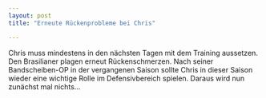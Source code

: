 ```yaml
---
layout: post
title: "Erneute Rückenprobleme bei Chris"

---
```


Chris muss mindestens in den nächsten Tagen mit dem Training aussetzen. Den Brasilianer plagen erneut Rückenschmerzen. Nach seiner Bandscheiben-OP in der vergangenen Saison sollte Chris in dieser Saison wieder eine wichtige Rolle im Defensivbereich spielen. Daraus wird nun zunächst mal nichts...


